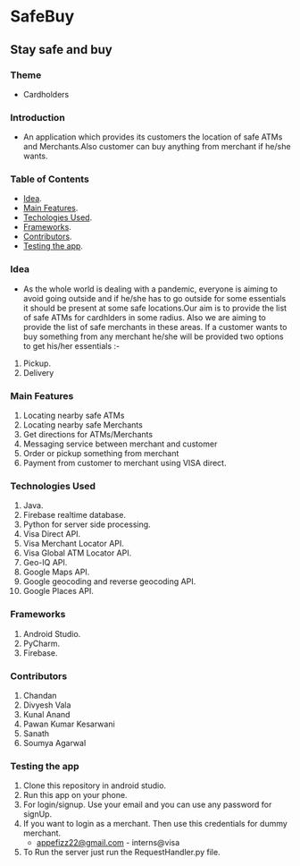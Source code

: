 # SafeBuy
## Stay safe and buy
### Theme
* Cardholders

### Introduction
* An application which provides its customers the location of safe ATMs and Merchants.Also customer can buy anything from merchant if he/she wants.

### Table of Contents
* [Idea](#idea).
* [Main Features](#main-features).
* [Techologies Used](#technologies-used).
* [Frameworks](#frameworks).
* [Contributors](#contributors).
* [Testing the app](#testing-the-app).

### Idea
* As the whole world is dealing with a pandemic, everyone is aiming to avoid going outside and if he/she has to go outside for some essentials it should be present at some safe locations.Our aim is to provide the list of safe ATMs for cardhlders in some radius. Also we are aiming to provide the list of safe merchants in these areas. If a customer wants to buy something from any merchant he/she will be provided two options to get his/her essentials :-
1. Pickup.
2. Delivery

### Main Features
1. Locating nearby safe ATMs
2. Locating nearby safe Merchants
3. Get directions for ATMs/Merchants
4. Messaging service between merchant and customer
5. Order or pickup something from merchant
6. Payment from customer to merchant using VISA direct.

### Technologies Used
1. Java.
2. Firebase realtime database.
3. Python for server side processing.
4. Visa Direct API.
5. Visa Merchant Locator API.
6. Visa Global ATM Locator API.
7. Geo-IQ API.
8. Google Maps API.
9. Google geocoding and reverse geocoding API.
10. Google Places API.

### Frameworks
1. Android Studio.
2. PyCharm.
3. Firebase.

### Contributors
1. Chandan 
2. Divyesh Vala
3. Kunal Anand
4. Pawan Kumar Kesarwani
5. Sanath 
6. Soumya Agarwal

### Testing the app
1. Clone this repository in android studio. 
2. Run this app on your phone.
3. For login/signup. Use your email and you can use any password for signUp.
4. If you want to login as a merchant. Then use this credentials for dummy merchant.
   * appefizz22@gmail.com - interns@visa
5. To Run the server just run the RequestHandler.py file.

